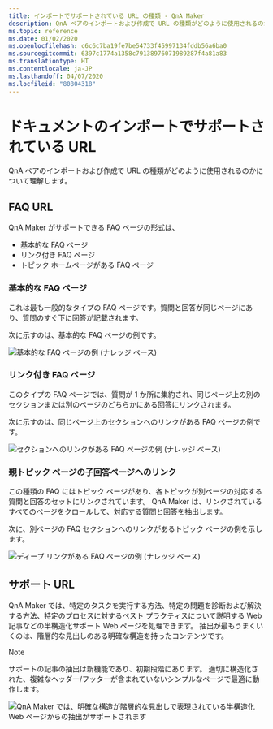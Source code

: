 ```yaml
---
title: インポートでサポートされている URL の種類 ‐ QnA Maker
description: QnA ペアのインポートおよび作成で URL の種類がどのように使用されるのかについて理解します。
ms.topic: reference
ms.date: 01/02/2020
ms.openlocfilehash: c6c6c7ba19fe7be54733f45997134fddb56a6ba0
ms.sourcegitcommit: 6397c1774a1358c79138976071989287f4a81a83
ms.translationtype: HT
ms.contentlocale: ja-JP
ms.lasthandoff: 04/07/2020
ms.locfileid: "80804318"
---
```

# <a name="urls-supported-for-importing-documents"></a>ドキュメントのインポートでサポートされている URL

QnA ペアのインポートおよび作成で URL の種類がどのように使用されるのかについて理解します。

## <a name="faq-urls"></a>FAQ URL

QnA Maker がサポートできる FAQ ページの形式は、

* 基本的な FAQ ページ
* リンク付き FAQ ページ
* トピック ホームページがある FAQ ページ

### <a name="plain-faq-pages"></a>基本的な FAQ ページ

これは最も一般的なタイプの FAQ ページです。質問と回答が同じページにあり、質問のすぐ下に回答が記載されます。

次に示すのは、基本的な FAQ ページの例です。

![基本的な FAQ ページの例 (ナレッジ ベース)](./media/qnamaker-concepts-datasources/plain-faq.png)


### <a name="faq-pages-with-links"></a>リンク付き FAQ ページ

このタイプの FAQ ページでは、質問が 1 か所に集約され、同じページ上の別のセクションまたは別のページのどちらかにある回答にリンクされます。

次に示すのは、同じページ上のセクションへのリンクがある FAQ ページの例です。

 ![セクションへのリンクがある FAQ ページの例 (ナレッジ ベース)](./media/qnamaker-concepts-datasources/sectionlink-faq.png)


### <a name="parent-topics-page-links-to-child-answers-pages"></a>親トピック ページの子回答ページへのリンク

この種類の FAQ にはトピック ページがあり、各トピックが別ページの対応する質問と回答のセットにリンクされています。 QnA Maker は、リンクされているすべてのページをクロールして、対応する質問と回答を抽出します。

次に、別ページの FAQ セクションへのリンクがあるトピック ページの例を示します。

 ![ディープ リンクがある FAQ ページの例 (ナレッジ ベース)](./media/qnamaker-concepts-datasources/topics-faq.png)

## <a name="support-urls"></a>サポート URL

QnA Maker では、特定のタスクを実行する方法、特定の問題を診断および解決する方法、特定のプロセスに対するベスト プラクティスについて説明する Web 記事などの半構造化サポート Web ページを処理できます。 抽出が最もうまくいくのは、階層的な見出しのある明確な構造を持ったコンテンツです。

> [!NOTE]
> サポートの記事の抽出は新機能であり、初期段階にあります。 適切に構造化された、複雑なヘッダー/フッターが含まれていないシンプルなページで最適に動作します。

![QnA Maker では、明確な構造が階層的な見出しで表現されている半構造化 Web ページからの抽出がサポートされます](./media/qnamaker-concepts-datasources/support-web-pages-with-heirarchical-structure.png)